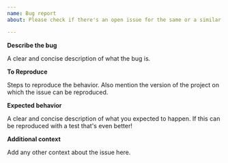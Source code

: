 ```yaml
---
name: Bug report 
about: Please check if there's an open issue for the same or a similar bug.

---
```


**Describe the bug**

A clear and concise description of what the bug is.

**To Reproduce**

Steps to reproduce the behavior. Also mention the version of the project on which the issue can be reproduced.

**Expected behavior**

A clear and concise description of what you expected to happen. If this can be reproduced with a test that's even better!

**Additional context**

Add any other context about the issue here.
